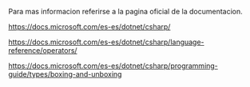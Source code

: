 Para mas informacion referirse a la pagina oficial de la documentacion.

https://docs.microsoft.com/es-es/dotnet/csharp/


https://docs.microsoft.com/es-es/dotnet/csharp/language-reference/operators/

https://docs.microsoft.com/es-es/dotnet/csharp/programming-guide/types/boxing-and-unboxing

